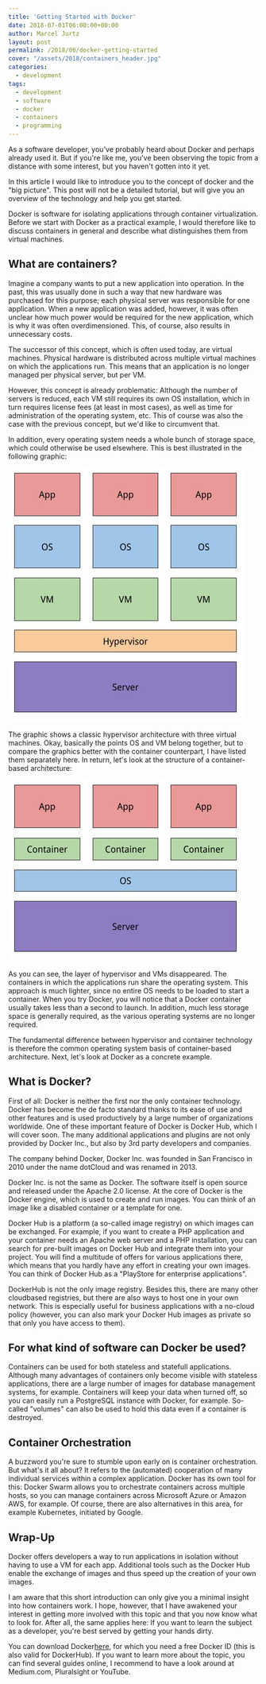 ```yaml
---
title: 'Getting Started with Docker'
date: 2018-07-01T06:00:00+00:00
author: Marcel Jurtz
layout: post
permalink: /2018/06/docker-getting-started
cover: "/assets/2018/containers_header.jpg"
categories:
  - development
tags:
  - development
  - software
  - docker
  - containers
  - programming
---
```


As a software developer, you've probably heard about Docker and perhaps already used it. But if you're like me, you've been observing the topic from a distance with some interest, but you haven't gotten into it yet. 

In this article I would like to introduce you to the concept of docker and the "big picture". This post will not be a detailed tutorial, but will give you an overview of the technology and help you get started.

Docker is software for isolating applications through container virtualization. Before we start with Docker as a practical example, I would therefore like to discuss containers in general and describe what distinguishes them from virtual machines.

## What are containers?

Imagine a company wants to put a new application into operation. In the past, this was usually done in such a way that new hardware was purchased for this purpose; each physical server was responsible for one application. When a new application was added, however, it was often unclear how much power would be required for the new application, which is why it was often overdimensioned. This, of course, also results in unnecessary costs.

The successor of this concept, which is often used today, are virtual machines. Physical hardware is distributed across multiple virtual machines on which the applications run. This means that an application is no longer managed per physical server, but per VM.

However, this concept is already problematic: Although the number of servers is reduced, each VM still requires its own OS installation, which in turn requires license fees (at least in most cases), as well as time for administration of the operating system, etc. This of course was also the case with the previous concept, but we'd like to circumvent that.

In addition, every operating system needs a whole bunch of storage space, which could otherwise be used elsewhere. This is best illustrated in the following graphic: 

![Hypervisor Architecture](/assets/2018/20180701_Container_VM.jpg)

The graphic shows a classic hypervisor architecture with three virtual machines. Okay, basically the points OS and VM belong together, but to compare the graphics better with the container counterpart, I have listed them separately here. In return, let's look at the structure of a container-based architecture: 

![Container Architecture](/assets/2018/20180701_Container.jpg)

As you can see, the layer of hypervisor and VMs disappeared. The containers in which the applications run share the operating system. This approach is much lighter, since no entire OS needs to be loaded to start a container. When you try Docker, you will notice that a Docker container usually takes less than a second to launch. In addition, much less storage space is generally required, as the various operating systems are no longer required. 

The fundamental difference between hypervisor and container technology is therefore the common operating system basis of container-based architecture. Next, let's look at Docker as a concrete example.

## What is Docker?

First of all: Docker is neither the first nor the only container technology. Docker has become the de facto standard thanks to its ease of use and other features and is used productively by a large number of organizations worldwide. One of these important feature of Docker is Docker Hub, which I will cover soon. The many additional applications and plugins are not only provided by Docker Inc., but also by 3rd party developers and companies.

The company behind Docker, Docker Inc. was founded in San Francisco in 2010 under the name dotCloud and was renamed in 2013. 

Docker Inc. is not the same as Docker. The software itself is open source and released under the Apache 2.0 license. At the core of Docker is the Docker engine, which is used to create and run images. You can think of an image like a disabled container or a template for one. 

Docker Hub is a platform (a so-called image registry) on which images can be exchanged. For example, if you want to create a PHP application and your container needs an Apache web server and a PHP installation, you can search for pre-built images on Docker Hub and integrate them into your project. You will find a multitude of offers for various applications there, which means that you hardly have any effort in creating your own images. You can think of Docker Hub as a "PlayStore for enterprise applications".

DockerHub is not the only image registry. Besides this, there are many other cloudbased registries, but there are also ways to host one in your own network. This is especially useful for business applications with a no-cloud policy (however, you can also mark your Docker Hub images as private so that only you have access to them).

## For what kind of software can Docker be used?

Containers can be used for both stateless and statefull applications. Although many advantages of containers only become visible with stateless applications, there are a large number of images for database management systems, for example. Containers will keep your data when turned off, so you can easily run a PostgreSQL instance with Docker, for example. So-called "volumes" can also be used to hold this data even if a container is destroyed. 

## Container Orchestration

A buzzword you're sure to stumble upon early on is container orchestration. But what's it all about? It refers to the (automated) cooperation of many individual services within a complex application. Docker has its own tool for this: Docker Swarm allows you to orchestrate containers across multiple hosts, so you can manage containers across Microsoft Azure or Amazon AWS, for example. Of course, there are also alternatives in this area, for example Kubernetes, initiated by Google.

## Wrap-Up 

Docker offers developers a way to run applications in isolation without having to use a VM for each app. Additional tools such as the Docker Hub enable the exchange of images and thus speed up the creation of your own images.

I am aware that this short introduction can only give you a minimal insight into how containers work. I hope, however, that I have awakened your interest in getting more involved with this topic and that you now know what to look for. After all, the same applies here: If you want to learn the subject as a developer, you're best served by getting your hands dirty.

You can download Docker[here](https://www.docker.com/get-docker), for which you need a free Docker ID (this is also valid for DockerHub). If you want to learn more about the topic, you can find several guides online, I recommend to have a look around at Medium.com, Pluralsight or YouTube. 

 

 

 

 

 

 